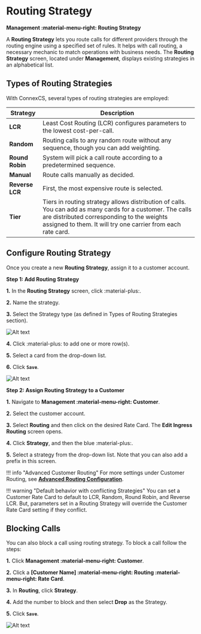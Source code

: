 # Routing Strategy

**Management :material-menu-right: Routing Strategy**

A **Routing Strategy** lets you route calls for different providers through the routing engine using a specified set of rules. It helps with call routing, a necessary mechanic to match operations with business needs. The **Routing Strategy** screen, located under **Management**, displays existing strategies in an alphabetical list.

## Types of Routing Strategies

With ConnexCS, several types of routing strategies are employed:

| Strategy  | Description     |
|----------|-------------|
| **LCR** |    Least Cost Routing (LCR) configures parameters to the lowest cost-per-call. |
| **Random** |    Routing calls to any random route without any sequence, though you can add weighting. |
| **Round Robin** |    System will pick a call route according to a predetermined sequence. |
| **Manual** |    Route calls manually as decided.|
| **Reverse LCR** |   First, the most expensive route is selected. |
| **Tier** |    Tiers in routing strategy allows distribution of calls. You can add as many cards for a customer. The calls are distributed corresponding to the weights assigned to them. It will try one carrier from each rate card. |

## Configure Routing Strategy

Once you create a new **Routing Strategy**, assign it to a customer account.

**Step 1: Add Routing Strategy**

**1.** In the **Routing Strategy** screen, click :material-plus:.

**2.** Name the strategy.

**3.** Select the Strategy type (as defined in Types of Routing Strategies section).

![Alt text](misc/img/routing-1.png)

**4.** Click :material-plus: to add one or more row(s).

**5.** Select a card from the drop-down list.

**6.** Click **`Save`**.

![Alt text](misc/img/routing-2.png)

**Step 2: Assign Routing Strategy to a Customer**

**1.** Navigate to **Management :material-menu-right: Customer**.

**2.** Select the customer account.

**3.** Select **Routing** and then click on the desired Rate Card. The **Edit Ingress Routing** screen opens.

**4.** Click **Strategy**, and then the blue :material-plus:.

**5.** Select a strategy from the drop-down list. Note that you can also add a prefix in this screen.

!!! info "Advanced Customer Routing"
    For more settings under Customer Routing, see [**Advanced Routing Configuration**](https://staging--connexcs-docs.netlify.app/customer/routing/#advanced-routing-configuration).

!!! warning "Default behavior with conflicting Strategies"
    You can set a Customer Rate Card to default to LCR, Random, Round Robin, and Reverse LCR. But, parameters set in a Routing Strategy will override the Customer Rate Card setting if they conflict.

## Blocking Calls

You can also block a call using routing strategy. To block a call follow the steps:

**1.** Click **Management :material-menu-right: Customer**.

**2.** Click a **[Customer Name] :material-menu-right: Routing :material-menu-right: Rate Card**.

**3.** In **Routing**, click **Strategy**.

**4.** Add the number to block and then select **Drop** as the Strategy.

**5.** Click **`Save`**.

![Alt text](misc/img/routing-drop.png)
